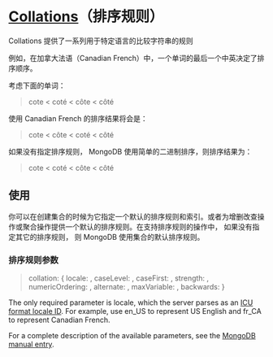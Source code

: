 # [Collations](http://mongodb.github.io/node-mongodb-native/2.2/tutorials/collations/)（排序规则）

Collations 提供了一系列用于特定语言的比较字符串的规则

例如，在加拿大法语（Canadian French）中，一个单词的最后一个中英决定了排序顺序。

考虑下面的单词：

>    cote < coté < côte < côté

使用 Canadian French 的排序结果将会是：

>    cote < côte < coté < côté

如果没有指定排序规则， MongoDB 使用简单的二进制排序，则排序结果为：

>   cote < coté < côte < côté

## 使用

你可以在创建集合的时候为它指定一个默认的排序规则和索引。或者为增删改查操作或聚合操作提供一个默认的排序规则。在支持排序规则的操作中， 如果没有指定其它的排序规则， 则 MongoDB 使用集合的默认排序规则。

### 排序规则参数

> collation: {
   locale: <string>,
   caseLevel: <bool>,
   caseFirst: <string>,
   strength: <int>,
   numericOrdering: <bool>,
   alternate: <string>,
   maxVariable: <string>,
   backwards: <bool>
}

The only required parameter is locale, which the server parses as an [ICU format locale ID](http://userguide.icu-project.org/locale). For example, use en_US to represent US English and fr_CA to represent Canadian French.

For a complete description of the available parameters, see the [MongoDB manual entry](https://docs.mongodb.com/manual/).
